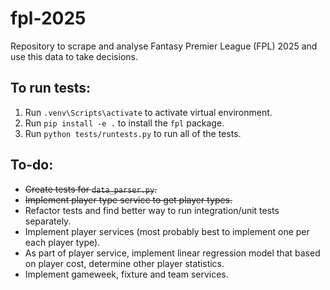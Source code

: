 # fpl-2025
Repository to scrape and analyse Fantasy Premier League (FPL) 2025 and use this data to take decisions.

## To run tests:

1. Run `.venv\Scripts\activate` to activate virtual environment.
2. Run `pip install -e .` to install the `fpl` package.
3. Run `python tests/runtests.py` to run all of the tests.

## To-do:

- ~~Create tests for `data_parser.py`.~~
- ~~Implement player type service to get player types.~~
- Refactor tests and find better way to run integration/unit tests separately.
- Implement player services (most probably best to implement one per each player type).
- As part of player service, implement linear regression model that based on player cost, determine other player statistics.
- Implement gameweek, fixture and team services.